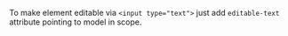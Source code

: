 To make element editable via `<input type="text">` just add `editable-text` attribute 
pointing to model in scope.